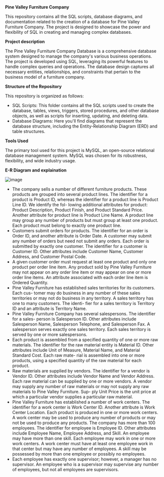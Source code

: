 **Pine Valley Furniture Company**

This repository contains all the SQL scripts, database diagrams, and documentation related to the creation of a database for Pine Valley Furniture Company. The project is designed to showcase the power and flexibility of SQL in creating and managing complex databases.

**Project description**

The Pine Valley Furniture Company Database is a comprehensive database system designed to manage the company's various business operations. The project is developed using SQL, leveraging its powerful features to handle complex queries and operations. The database design captures all necessary entities, relationships, and constraints that pertain to the business model of a furniture company.

**Structure of the Repository**

This repository is organized as follows:
- SQL Scripts: This folder contains all the SQL scripts used to create the database, tables, views, triggers, stored procedures, and other database objects, as well as scripts for inserting, updating, and deleting data.
- Database Diagrams: Here you'll find diagrams that represent the database structure, including the Entity-Relationship Diagram (ERD) and table structures.

**Tools Used**

The primary tool used for this project is MySQL, an open-source relational database management system. MySQL was chosen for its robustness, flexibility, and wide industry usage.

**E-R Diagram and explaination**

![image](https://github.com/caonhatlinhth/SQL-Projects/assets/62228403/b8ed1e6d-5d52-4011-8eda-e258b50dc81c)

- The company sells a number of different furniture products. These products are grouped into several product lines. The identifier for a product is Product ID, whereas the identifier for a product line is Product Line ID. We identify the fol- lowing additional attributes for product: Product Description, Product Finish, and Product Standard Price. Another attribute for product line is Product Line Name. A product line may group any number of products but must group at least one product. Each product must belong to exactly one product line. 
- Customers submit orders for products. The identifier for an order is Order ID, and another attribute is Order Date. A customer may submit any number of orders but need not submit any orders. Each order is submitted by exactly one customer. The identifier for a customer is Customer ID. Other attributes include Customer Name, Customer Address, and Customer Postal Code.
- A given customer order must request at least one product and only one product per order line item. Any product sold by Pine Valley Furniture may not appear on any order line item or may appear on one or more order line items. An attribute associated with each order line item is Ordered Quantity.
- Pine Valley Furniture has established sales territories for its customers. Each cus- tomer may do business in any number of these sales territories or may not do business in any territory. A sales territory has one to many customers. The identi- fier for a sales territory is Territory ID and an attribute is Territory Name.
- Pine Valley Furniture Company has several salespersons. The identifier for a sales- person is Salesperson ID. Other attributes include Salesperson Name, Salesperson Telephone, and Salesperson Fax. A salesperson serves exactly one sales territory. Each sales territory is served by one or more salespersons.
- Each product is assembled from a specified quantity of one or more raw materials. The identifier for the raw material entity is Material ID. Other attributes include Unit of Measure, Material Name, and Material Standard Cost. Each raw mate- rial is assembled into one or more products, using a specified quantity of the raw material for each product.
- Raw materials are supplied by vendors. The identifier for a vendor is Vendor ID. Other attributes include Vendor Name and Vendor Address. Each raw material can be supplied by one or more vendors. A vendor may supply any number of raw materials or may not supply any raw materials to Pine Valley Furniture. Sup- ply Unit Price is the unit price at which a particular vendor supplies a particular raw material.
- Pine Valley Furniture has established a number of work centers. The identifier for a work center is Work Center ID. Another attribute is Work Center Location. Each product is produced in one or more work centers. A work center may be used to produce any number of products or may not be used to produce any products. The company has more than 100 employees. The identifier for employee is Employee ID. Other attributes include Employee Name, Employee Address, and Skill. An employee may have more than one skill. Each employee may work in one or more work centers. A work center must have at least one employee work in that center but may have any number of employees. A skill may be possessed by more than one employee or possibly no employees.
- Each employee has exactly one supervisor; however, a manager has no supervisor. An employee who is a supervisor may supervise any number of employees, but not all employees are supervisors.
